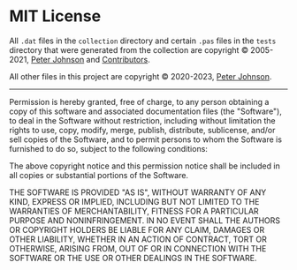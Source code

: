 # MIT License

All `.dat` files in the `collection` directory and certain `.pas` files in the `tests` directory that were generated from the collection are copyright © 2005-2021, [Peter Johnson](https://gravatar.com/delphidabbler) and [Contributors](https://github.com/delphidabbler/code-snippets/tree/master/collection/CONTRIBUTORS).

All other files in this project are  copyright © 2020-2023, [Peter Johnson](https://gravatar.com/delphidabbler).

----

Permission is hereby granted, free of charge, to any person obtaining a copy of this software and associated documentation files (the "Software"), to deal in the Software without restriction, including without limitation the rights to use, copy, modify, merge, publish, distribute, sublicense, and/or sell copies of the Software, and to permit persons to whom the Software is furnished to do so, subject to the following conditions:

The above copyright notice and this permission notice shall be included in all copies or substantial portions of the Software.

THE SOFTWARE IS PROVIDED "AS IS", WITHOUT WARRANTY OF ANY KIND, EXPRESS OR IMPLIED, INCLUDING BUT NOT LIMITED TO THE WARRANTIES OF MERCHANTABILITY, FITNESS FOR A PARTICULAR PURPOSE AND NONINFRINGEMENT. IN NO EVENT SHALL THE AUTHORS OR COPYRIGHT HOLDERS BE LIABLE FOR ANY CLAIM, DAMAGES OR OTHER LIABILITY, WHETHER IN AN ACTION OF CONTRACT, TORT OR OTHERWISE, ARISING FROM, OUT OF OR IN CONNECTION WITH THE SOFTWARE OR THE USE OR OTHER DEALINGS IN THE SOFTWARE.
